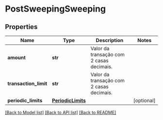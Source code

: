 # PostSweepingSweeping

## Properties
Name | Type | Description | Notes
------------ | ------------- | ------------- | -------------
**amount** | **str** | Valor da transação com 2 casas decimais. | 
**transaction_limit** | **str** | Valor da transação com 2 casas decimais. | 
**periodic_limits** | [**PeriodicLimits**](PeriodicLimits.md) |  | [optional] 

[[Back to Model list]](../README.md#documentation-for-models) [[Back to API list]](../README.md#documentation-for-api-endpoints) [[Back to README]](../README.md)

